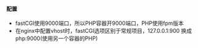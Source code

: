 #### 配置

- fastCGI使用9000端口，所以PHP容器开9000端口，PHP使用fpm版本
- 在nginx中配置vhost时，fastCGI选项区别于常规项目，127.0.0.1:900 换成php:9000(使用另一个容器的PHP)
